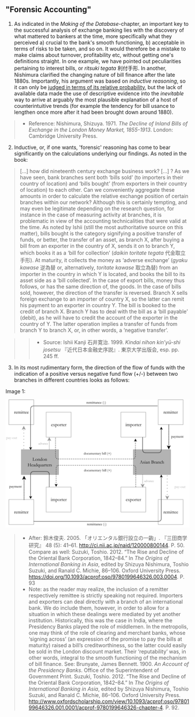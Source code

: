 ## "Forensic Accounting"

1. As indicated in the *Making of the Database*-chapter, an important key to the successful analysis of exchange banking lies with the discovery of what mattered to bankers at the time, more specifically what they perceived a) crucial to the bank's smooth functioning, b) acceptable in terms of risks to be taken, and so on. It would therefore be a mistake to make claims about turnover, profitability etc, without getting one's definitions straight. In one example, we have pointed out peculiarities pertaining to interest bills, or *ritsuki tegata* 利付手形. In another, Nishimura clarified the changing nature of bill finance after the late 1880s. Importantly, his argument was based on *inductive reasoning*, so it can only be [judged in terms of its relative probability](https://en.wikipedia.org/wiki/Inductive_reasoning), but the lack of available data made the use of descriptive evidence into the *inevitable* way to arrive at arguably the most plausible explanation of a host of counterintuitive trends (for example the tendency for bill usance to lengthen once more after it had been brought down around 1880).

> * Reference: Nishimura, Shizuya. 1971. *The Decline of Inland Bills of Exchange in the London Money Market, 1855-1913*. London: Cambridge University Press.

2. Inductive, or, if one wants, 'forensic' reasoning has come to bear significantly on the calculations underlying our findings. As noted in the book:

> [...] how did nineteenth century exchange business work? [...] ? As we have seen, bank branches sent both ‘bills sold’ (to importers in their country of location) and ‘bills bought’ (from exporters in their country of location) to each other. Can we conveniently aggregate these amounts in order to calculate the relative exchange position of certain branches within our network? Although this is certainly tempting, and may even be legitimate depending on the research question, for instance in the case of measuring activity at branches, it is problematic in view of the accounting technicalities that were valid at the time.
> As noted by Ishii (still the most authoritative source on this matter), bills bought is the category signifying a positive transfer of funds, or better, the transfer of an asset, as branch X, after buying a bill from an exporter in the country of X, sends it on to branch Y, which books it as a ‘bill for collection’ (*daikin toritate tegata* 代金取立手形). At maturity, it collects the money as ‘adverse exchange’ (*gyaku kawase* 逆為替 or, alternatively, *toritate kawase* 取立為替) from an importer in the country in which Y is located, and books the bill to its asset side as a ‘bill collected’. In the case of export bills, money thus follows, or has the same direction of, the goods. In the case of bills sold, however, the direction of the transfer is reversed. Branch X sells foreign exchange to an importer of country X, so the latter can remit his payment to an exporter in country Y. The bill is booked to the credit of branch X.  Branch Y has to deal with the bill as a ‘bill payable’ (debit), as he will have to credit the account of the exporter in the country of Y. The latter operation implies a transfer of funds from branch Y to branch X, or, in other words, a ‘negative transfer’.

>> * Source: Ishii Kanji 石井寛治. 1999. *Kindai nihon kin’yū-shi josetsu* 『近代日本金融史序説』. 東京大学出版会, esp. pp. 245 ff.

3. In its most rudimentary form, the direction of the flow of funds with the indication of a positive versus negative fund flow (+/-) between two branches in different countries looks as follows:

Image 1:

![bills workflow in an exchange bank](/trade_finance_model.png)

> * After: 鈴木俊夫. 2005. 「オリエンタル銀行設立の一齣」. 『三田商学研究』 48 (5): 41–61. <http://ci.nii.ac.jp/naid/120000800144>. P. 50.
Compare as well: Suzuki, Toshio. 2012. “The Rise and Decline of the Oriental Bank Corporation, 1842–84.” In *The Origins of International Banking in Asia*, edited by Shizuya Nishimura, Toshio Suzuki, and Ranald C. Michie, 86–106. Oxford University Press.
<https://doi.org/10.1093/acprof:oso/9780199646326.003.0004>. P. 93
> * Note: as the reader may realize, the inclusion of a remitter respectively remittee is strictly speaking not required.  Importers and exporters can deal directly with a branch of an international bank. We do include them, however, in order to allow for a situation in which these dealings were mediated by yet another institution. Historically, this was the case in India, where the Presidency Banks played the role of middlemen. In the metropolis, one may think of the role of clearing and merchant banks, whose ‘signing across’ (an expression of the promise to pay the bills at maturity) raised a bill’s creditworthiness, so the latter could easily be sold in the London discount market. Their ‘reputability’ was, in other words, integral to the smooth functioning of the mechanism of bill finance.
See: Brunyate, James Bennett. 1900. *An Account of the Presidency Banks*. Office of the Superintendent of Government Print.
Suzuki, Toshio. 2012. “The Rise and Decline of the Oriental Bank Corporation, 1842–84.” In *The Origins of International Banking in Asia*, edited by Shizuya Nishimura, Toshio Suzuki, and Ranald C. Michie, 86–106. Oxford University Press.
<http://www.oxfordscholarship.com/view/10.1093/acprof:oso/9780199646326.001.0001/acprof-9780199646326-chapter-4>. P. 92.
